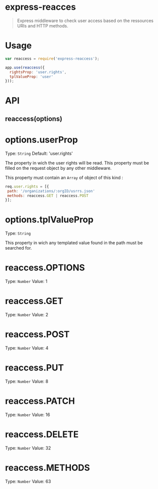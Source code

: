 # express-reacces
> Express middleware to check user access based on the ressources URIs and
 HTTP methods.

# Usage
```js
var reaccess = require('express-reaccess');

app.use(reaccess({
  rightsProp: 'user.rights',
  tplValueProp: 'user'
}));

```

# API

## reaccess(options)

# options.userProp
Type: `String`
Default: 'user.rights'

The property in wich the user rights will be read. This property must be filled
on the request object by any other middleware.

This property must contain an `Array` of object of this kind :
```js
req.user.rights = [{
 path: '/organizations/:orgID/usrrs.json'
 methods: reaccess.GET | reaccess.POST
}];
```

# options.tplValueProp
Type: `String`

This property in wich any templated value found in the path must be searched
for.

# reaccess.OPTIONS
Type: `Number`
Value: 1

# reaccess.GET
Type: `Number`
Value: 2

# reaccess.POST
Type: `Number`
Value: 4

# reaccess.PUT
Type: `Number`
Value: 8

# reaccess.PATCH
Type: `Number`
Value: 16

# reaccess.DELETE
Type: `Number`
Value: 32

# reaccess.METHODS
Type: `Number`
Value: 63

